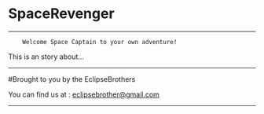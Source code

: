 # SpaceRevenger
----------------

        Welcome Space Captain to your own adventure!
 
 This is an story about...
 
 
-----------------------------------

#Brought to you by the EclipseBrothers 

   You can find us at : 
    eclipsebrother@gmail.com
  
-------------------------------------
